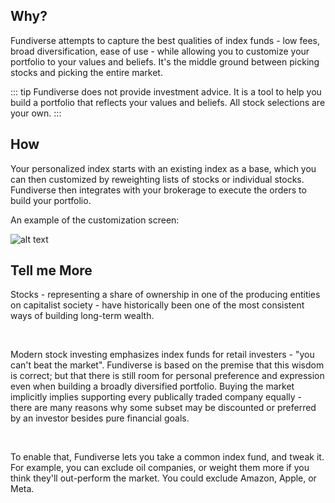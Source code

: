 ## Why?

Fundiverse attempts to capture the best qualities of index funds - low fees, broad diversification, ease of use - while allowing you to customize your portfolio to your values and beliefs. It's the middle ground between picking stocks and picking the entire market.

::: tip
Fundiverse does not provide investment advice. It is a tool to help you build a portfolio that reflects your values and beliefs. All stock selections are your own.
:::

## How

Your personalized index starts with an existing index as a base, which you can then customized by reweighting lists of stocks or individual stocks. Fundiverse then integrates with your brokerage to execute the orders to build your portfolio.

An example of the customization screen:

![alt text](/fundiverse_new.png "Portfolio Customization Screen")

## Tell me More

Stocks - representing a share of ownership in one of the producing entities on capitalist society - have historically been one of the most consistent ways of building long-term wealth. 

<br>

Modern stock investing emphasizes index funds for retail investers - "you can't beat the market". Fundiverse is based on the premise that this wisdom is correct; but that there is still room for personal preference and expression even when building a broadly diversified portfolio. Buying the market implicitly implies supporting every publically traded company equally - there are many reasons why some subset may be discounted or preferred by an investor besides pure financial goals. 

<br>

To enable that, Fundiverse lets you take a common index fund, and tweak it. For example, you can exclude oil companies, or weight them more if you think they'll out-perform the market. You could exclude Amazon, Apple, or Meta. 